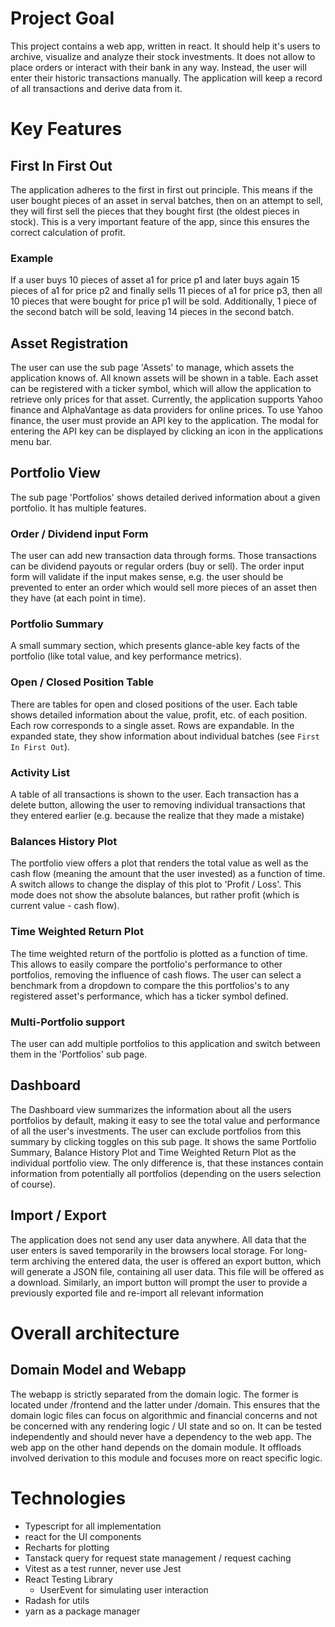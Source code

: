 # Project Goal

This project contains a web app, written in react. It should help it's users to archive, visualize and analyze their stock investments. It does not allow to place orders or interact with their bank in any way. Instead, the user will enter their historic transactions manually. The application will keep a record of all transactions and derive data from it.

# Key Features

## First In First Out

The application adheres to the first in first out principle. This means if the user bought pieces of an asset in serval batches, then on an attempt to sell, they will first sell the pieces that they bought first (the oldest pieces in stock). This is a very important feature of the app, since this ensures the correct calculation of profit.

### Example

If a user buys 10 pieces of asset a1 for price p1 and later buys again 15 pieces of a1 for price p2 and finally sells 11 pieces of a1 for price p3, then all 10 pieces that were bought for price p1 will be sold. Additionally, 1 piece of the second batch will be sold, leaving 14 pieces in the second batch.

## Asset Registration

The user can use the sub page 'Assets' to manage, which assets the application knows of. All known assets will be shown in a table. Each asset can be registered with a ticker symbol, which will allow the application to retrieve only prices for that asset. Currently, the application supports Yahoo finance and AlphaVantage as data providers for online prices. To use Yahoo finance, the user must provide an API key to the application. The modal for entering the API key can be displayed by clicking an icon in the applications menu bar.

## Portfolio View

The sub page 'Portfolios' shows detailed derived information about a given portfolio. It has multiple features.

### Order / Dividend input Form

The user can add new transaction data through forms. Those transactions can be dividend payouts or regular orders (buy or sell). The order input form will validate if the input makes sense, e.g. the user should be prevented to enter an order which would sell more pieces of an asset then they have (at each point in time).

### Portfolio Summary

A small summary section, which presents glance-able key facts of the portfolio (like total value, and key performance metrics).

### Open / Closed Position Table

There are tables for open and closed positions of the user. Each table shows detailed information about the value, profit, etc. of each position. Each row corresponds to a single asset. Rows are expandable. In the expanded state, they show information about individual batches (see `First In First Out`).

### Activity List

A table of all transactions is shown to the user. Each transaction has a delete button, allowing the user to removing individual transactions that they entered earlier (e.g. because the realize that they made a mistake)

### Balances History Plot

The portfolio view offers a plot that renders the total value as well as the cash flow (meaning the amount that the user invested) as a function of time. A switch allows to change the display of this plot to 'Profit / Loss'. This mode does not show the absolute balances, but rather profit (which is current value - cash flow).

### Time Weighted Return Plot

The time weighted return of the portfolio is plotted as a function of time. This allows to easily compare the portfolio's performance to other portfolios, removing the influence of cash flows. The user can select a benchmark from a dropdown to compare the this portfolios's to any registered asset's performance, which has a ticker symbol defined.

### Multi-Portfolio support

The user can add multiple portfolios to this application and switch between them in the 'Portfolios' sub page.

## Dashboard

The Dashboard view summarizes the information about all the users portfolios by default, making it easy to see the total value and performance of all the user's investments. The user can exclude portfolios from this summary by clicking toggles on this sub page.
It shows the same Portfolio Summary, Balance History Plot and Time Weighted Return Plot as the individual portfolio view. The only difference is, that these instances contain information from potentially all portfolios (depending on the users selection of course).

## Import / Export

The application does not send any user data anywhere. All data that the user enters is saved temporarily in the browsers local storage. For long-term archiving the entered data, the user is offered an export button, which will generate a JSON file, containing all user data. This file will be offered as a download. Similarly, an import button will prompt the user to provide a previously exported file and re-import all relevant information

# Overall architecture

## Domain Model and Webapp

The webapp is strictly separated from the domain logic. The former is located under /frontend and the latter under /domain. This ensures that the domain logic files can focus on algorithmic and financial concerns and not be concerned with any rendering logic / UI state and so on. It can be tested independently and should never have a dependency to the web app.
The web app on the other hand depends on the domain module. It offloads involved derivation to this module and focuses more on react specific logic.

# Technologies

- Typescript for all implementation
- react for the UI components
- Recharts for plotting
- Tanstack query for request state management / request caching
- Vitest as a test runner, never use Jest
- React Testing Library
  - UserEvent for simulating user interaction
- Radash for utils
- yarn as a package manager
